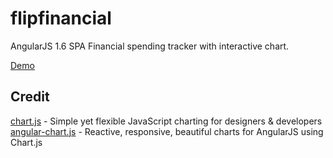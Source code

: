 # flipfinancial

AngularJS 1.6 SPA 
Financial spending tracker with interactive chart.

[Demo](https://flipfinancial.herokuapp.com/dashboard)

## Credit
[chart.js](http://www.chartjs.org/) - Simple yet flexible JavaScript charting for designers & developers
[angular-chart.js](https://github.com/jtblin/angular-chart.js) - Reactive, responsive, beautiful charts for AngularJS using Chart.js
